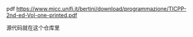 pdf  https://www.micc.unifi.it/bertini/download/programmazione/TICPP-2nd-ed-Vol-one-printed.pdf

源代码就在这个仓库里
